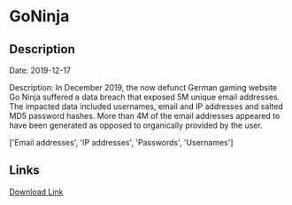 # GoNinja

## Description

Date: 2019-12-17

Description:
In December 2019, the now defunct German gaming website Go Ninja suffered a data breach that exposed 5M unique email addresses. The impacted data included usernames, email and IP addresses and salted MD5 password hashes. More than 4M of the email addresses appeared to have been generated as opposed to organically provided by the user.


['Email addresses', 'IP addresses', 'Passwords', 'Usernames']

## Links

[Download Link](https://link-to.net/1229997/936.9842227423919/dynamic/?r=aHR0cHM6Ly93d3cubWVkaWFmaXJlLmNvbS92aWV3L205eVpmdWlPTWx2ZDJDYi9nb25pbmphLmRlL2ZpbGU=)